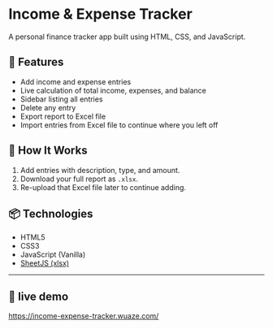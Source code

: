 # Income & Expense Tracker

A personal finance tracker app built using HTML, CSS, and JavaScript.

## 🚀 Features
- Add income and expense entries
- Live calculation of total income, expenses, and balance
- Sidebar listing all entries
- Delete any entry
- Export report to Excel file
- Import entries from Excel file to continue where you left off

## 📁 How It Works
1. Add entries with description, type, and amount.
2. Download your full report as `.xlsx`.
3. Re-upload that Excel file later to continue adding.

## 📦 Technologies
- HTML5
- CSS3
- JavaScript (Vanilla)
- [SheetJS (xlsx)](https://sheetjs.com/)

---
## 🚀 live demo
https://income-expense-tracker.wuaze.com/
